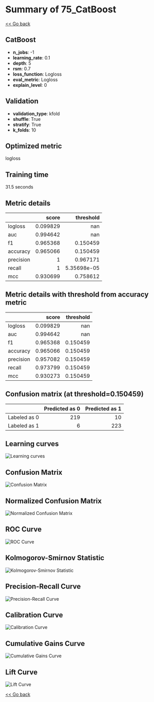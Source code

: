 # Summary of 75_CatBoost

[<< Go back](../README.md)


## CatBoost
- **n_jobs**: -1
- **learning_rate**: 0.1
- **depth**: 5
- **rsm**: 0.7
- **loss_function**: Logloss
- **eval_metric**: Logloss
- **explain_level**: 0

## Validation
 - **validation_type**: kfold
 - **shuffle**: True
 - **stratify**: True
 - **k_folds**: 10

## Optimized metric
logloss

## Training time

31.5 seconds

## Metric details
|           |    score |     threshold |
|:----------|---------:|--------------:|
| logloss   | 0.099829 | nan           |
| auc       | 0.994642 | nan           |
| f1        | 0.965368 |   0.150459    |
| accuracy  | 0.965066 |   0.150459    |
| precision | 1        |   0.967171    |
| recall    | 1        |   5.35698e-05 |
| mcc       | 0.930699 |   0.758612    |


## Metric details with threshold from accuracy metric
|           |    score |   threshold |
|:----------|---------:|------------:|
| logloss   | 0.099829 |  nan        |
| auc       | 0.994642 |  nan        |
| f1        | 0.965368 |    0.150459 |
| accuracy  | 0.965066 |    0.150459 |
| precision | 0.957082 |    0.150459 |
| recall    | 0.973799 |    0.150459 |
| mcc       | 0.930273 |    0.150459 |


## Confusion matrix (at threshold=0.150459)
|              |   Predicted as 0 |   Predicted as 1 |
|:-------------|-----------------:|-----------------:|
| Labeled as 0 |              219 |               10 |
| Labeled as 1 |                6 |              223 |

## Learning curves
![Learning curves](learning_curves.png)
## Confusion Matrix

![Confusion Matrix](confusion_matrix.png)


## Normalized Confusion Matrix

![Normalized Confusion Matrix](confusion_matrix_normalized.png)


## ROC Curve

![ROC Curve](roc_curve.png)


## Kolmogorov-Smirnov Statistic

![Kolmogorov-Smirnov Statistic](ks_statistic.png)


## Precision-Recall Curve

![Precision-Recall Curve](precision_recall_curve.png)


## Calibration Curve

![Calibration Curve](calibration_curve_curve.png)


## Cumulative Gains Curve

![Cumulative Gains Curve](cumulative_gains_curve.png)


## Lift Curve

![Lift Curve](lift_curve.png)



[<< Go back](../README.md)
